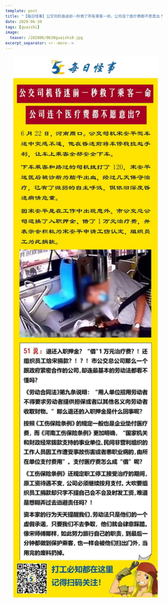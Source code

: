 ```yaml
---
template: post
title: "【每日怪事】公交司机昏迷前一秒救了所有乘客一命，公司连个医疗费都不愿意出？ "
date: 2020-06-30
tags: [guaishi]
image:
  teaser: /202006/0630guaishi0.jpg
excerpt_separator: <!--more-->
---
```


<div style="text-align:center;color:grey"><img src="/images/202006/0630guaishi.jpg" width="90%"></div><br>

